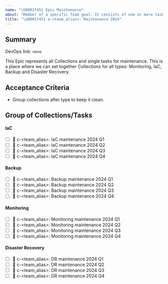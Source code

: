 ```yaml
---
name: "\U0001f451 Epic Maintenance"
about: "Member of a specific Team goal. It consists of one or more task-collections"
title: "\U0001f451 e-<team_alias>: Maintenance 2024"
---
```


## Summary

DevOps link: `none` <!-- Example: AB#<item_number> -->

This Epic represents all Collections and single tasks for maintenance. This is a place where we can set together Collections for all types: Monitoring, IaC, Backup and Disaster Recovery.

## Acceptance Criteria

- Group collections after type to keep it clean.

## Group of Collections/Tasks

#### IaC
- [ ] :card_index: c-<team_alias>: IaC maintenance 2024 Q1
- [ ] :card_index: c-<team_alias>: IaC maintenance 2024 Q2
- [ ] :card_index: c-<team_alias>: IaC maintenance 2024 Q3
- [ ] :card_index: c-<team_alias>: IaC maintenance 2024 Q4

#### Backup
- [ ] :card_index: c-<team_alias>: Backup maintenance 2024 Q1
- [ ] :card_index: c-<team_alias>: Backup maintenance 2024 Q2
- [ ] :card_index: c-<team_alias>: Backup maintenance 2024 Q3
- [ ] :card_index: c-<team_alias>: Backup maintenance 2024 Q4

#### Monitoring
- [ ] :card_index: c-<team_alias>: Monitoring maintenance 2024 Q1
- [ ] :card_index: c-<team_alias>: Monitoring maintenance 2024 Q2
- [ ] :card_index: c-<team_alias>: Monitoring maintenance 2024 Q3
- [ ] :card_index: c-<team_alias>: Monitoring maintenance 2024 Q4

#### Disaster Recovery
- [ ] :card_index: c-<team_alias>: DR maintenance 2024 Q1
- [ ] :card_index: c-<team_alias>: DR maintenance 2024 Q2
- [ ] :card_index: c-<team_alias>: DR maintenance 2024 Q3
- [ ] :card_index: c-<team_alias>: DR maintenance 2024 Q4
